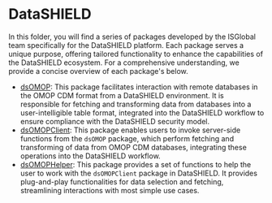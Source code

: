# DataSHIELD
In this folder, you will find a series of packages developed by the ISGlobal team specifically for the DataSHIELD platform. Each package serves a unique purpose, offering tailored functionality to enhance the capabilities of the DataSHIELD ecosystem. For a comprehensive understanding, we provide a concise overview of each package's below.


- [dsOMOP](https://github.com/isglobal-brge/dsOMOP): This package facilitates interaction with remote databases in the OMOP CDM format from a DataSHIELD environment. It is responsible for fetching and transforming data from databases into a user-intelligible table format, integrated into the DataSHIELD workflow to ensure compliance with the DataSHIELD security model.
- [dsOMOPClient](https://github.com/isglobal-brge/dsOMOPClient): This package enables users to invoke server-side functions from the `dsOMOP` package, which perform fetching and transforming of data from OMOP CDM databases, integrating these operations into the DataSHIELD workflow.
- [dsOMOPHelper](https://github.com/isglobal-brge/dsOMOPHelper): This package provides a set of functions to help the user to work with the `dsOMOPClient` package in DataSHIELD. It provides plug-and-play functionalities for data selection and fetching, streamlining interactions with most simple use cases.